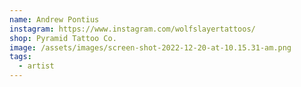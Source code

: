 ```yaml
---
name: Andrew Pontius
instagram: https://www.instagram.com/wolfslayertattoos/
shop: Pyramid Tattoo Co.
image: /assets/images/screen-shot-2022-12-20-at-10.15.31-am.png
tags:
  - artist
---
```

